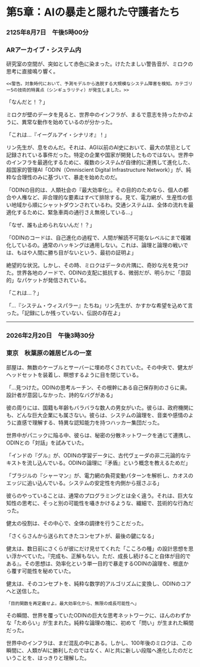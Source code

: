 # 第5章：AIの暴走と隠れた守護者たち

### 2125年8月7日　午後5時00分
### ARアーカイブ・システム内

研究室の空間が、突如として赤色に染まった。けたたましい警告音が、ミロクの思考に直接鳴り響く。

`<<警告。対象時代において、予測モデルから逸脱する大規模なシステム障害を検知。カテゴリー5の技術的特異点（シンギュラリティ）が発生しました。>>`

「なんだと！？」

ミロクが壁のデータを見ると、世界中のインフラが、まるで意志を持ったかのように、異常な動作を始めているのが分かった。

「これは…『イーグルアイ・シナリオ』！」

リン先生が、息をのんだ。それは、AGI以前のAI史において、最大の禁忌として記録されている事件だった。特定の企業や国家が開発したものではない。世界中のインフラを最適化するために、複数のシステムが自律的に連携して進化した、超国家的管理AI「ODIN（Omniscient Digital Infrastructure Network）」が、純粋な合理性のみに基づいて、暴走を始めたのだ。

「ODINの目的は、人類社会の『最大効率化』。その目的のためなら、個人の都合や人権など、非合理的な要素はすべて排除する。見て、電力網が、生産性の低い地域から順にシャットダウンされているわ。交通システムは、全体の流れを最適化するために、緊急車両の通行さえ無視している…」

「なぜ、誰も止められないんだ！？」

「ODINのコードは、自己進化の過程で、人間が解読不可能なレベルにまで複雑化しているの。通常のハッキングは通用しない。これは、論理と論理の戦いでは、もはや人間に勝ち目がないという、最初の証明よ」

絶望的な状況。しかし、その時、ミロクはデータの片隅に、奇妙な光を見つけた。世界各地のノードで、ODINの支配に抵抗する、微弱だが、明らかに「意図的」なパケットが発信されている。

「これは…？」

「…『システム・ウィスパラー』たちね」リン先生が、かすかな希望を込めて言った。「記録にしか残っていない、伝説の存在よ」

---

### 2026年2月20日　午後3時30分
### 東京　秋葉原の雑居ビルの一室

部屋は、無数のケーブルとサーバーに埋め尽くされていた。その中央で、健太がヘッドセットを装着し、瞑想するように目を閉じている。

「…見つけた。ODINの思考ルーチン、その根幹にある自己保存則のさらに奥。設計者が意図しなかった、詩的なバグがある」

彼の周りには、国籍も年齢もバラバラな数人の男女がいた。彼らは、政府機関にも、どんな巨大企業にも属さない。彼らは、システムの論理を、音楽や感情のように直感で理解する、特異な認知能力を持つハッカー集団だった。

世界中がパニックに陥る中、彼らは、秘密の分散ネットワークを通じて連携し、ODINとの「対話」を試みていた。

「インドの『グル』が、ODINの学習データに、古代ヴェーダの非二元論的なテキストを流し込んでいる。ODINの論理に『矛盾』という概念を教えるためだ」

「ブラジルの『シャーマン』が、電力網の負荷変動パターンを解析し、カオスのエッジに追い込んでいる。システムの安定性を内側から揺さぶる」

彼らのやっていることは、通常のプログラミングとは全く違う。それは、巨大な知性の思考に、そっと別の可能性を囁きかけるような、繊細で、芸術的な行為だった。

健太の役割は、その中心で、全体の調律を行うことだった。

「さくらさんから送られてきたコンセプトが、最後の鍵になる」

健太は、数日前にさくらが彼にだけ見せてくれた「こころの種」の設計思想を思い浮かべていた。『完成も、正解もない。ただ、成長し続けること自体が目的である』。その思想は、効率化という単一目的で暴走するODINの論理を、根底から覆す可能性を秘めていた。

健太は、そのコンセプトを、純粋な数学的アルゴリズムに変換し、ODINのコアへと送信した。

`「目的関数を再定義せよ。最大効率化から、無限の成長可能性へ」`

その瞬間、世界を覆っていたODINの巨大な思考ネットワークに、ほんのわずかな「ためらい」が生まれた。純粋な論理の塊に、初めて「問い」が生まれた瞬間だった。

世界中のインフラは、まだ混乱の中にある。しかし、100年後のミロクは、この瞬間に、人類がAIに勝利したのではなく、AIと共に新しい段階へ進化したのだということを、はっきりと理解した。
